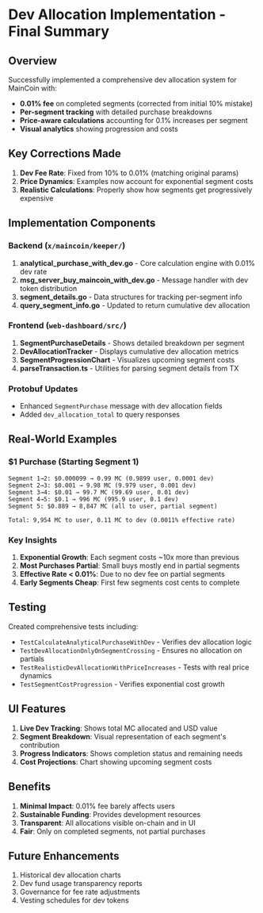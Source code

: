 # Dev Allocation Implementation - Final Summary

## Overview
Successfully implemented a comprehensive dev allocation system for MainCoin with:
- **0.01% fee** on completed segments (corrected from initial 10% mistake)
- **Per-segment tracking** with detailed purchase breakdowns
- **Price-aware calculations** accounting for 0.1% increases per segment
- **Visual analytics** showing progression and costs

## Key Corrections Made
1. **Dev Fee Rate**: Fixed from 10% to 0.01% (matching original params)
2. **Price Dynamics**: Examples now account for exponential segment costs
3. **Realistic Calculations**: Properly show how segments get progressively expensive

## Implementation Components

### Backend (`x/maincoin/keeper/`)
1. **analytical_purchase_with_dev.go** - Core calculation engine with 0.01% dev rate
2. **msg_server_buy_maincoin_with_dev.go** - Message handler with dev token distribution
3. **segment_details.go** - Data structures for tracking per-segment info
4. **query_segment_info.go** - Updated to return cumulative dev allocation

### Frontend (`web-dashboard/src/`)
1. **SegmentPurchaseDetails** - Shows detailed breakdown per segment
2. **DevAllocationTracker** - Displays cumulative dev allocation metrics  
3. **SegmentProgressionChart** - Visualizes upcoming segment costs
4. **parseTransaction.ts** - Utilities for parsing segment details from TX

### Protobuf Updates
- Enhanced `SegmentPurchase` message with dev allocation fields
- Added `dev_allocation_total` to query responses

## Real-World Examples

### $1 Purchase (Starting Segment 1)
```
Segment 1→2: $0.000099 → 0.99 MC (0.9899 user, 0.0001 dev)
Segment 2→3: $0.001 → 9.98 MC (9.979 user, 0.001 dev)
Segment 3→4: $0.01 → 99.7 MC (99.69 user, 0.01 dev)
Segment 4→5: $0.1 → 996 MC (995.9 user, 0.1 dev)
Segment 5: $0.889 → 8,847 MC (all to user, partial segment)

Total: 9,954 MC to user, 0.11 MC to dev (0.0011% effective rate)
```

### Key Insights
1. **Exponential Growth**: Each segment costs ~10x more than previous
2. **Most Purchases Partial**: Small buys mostly end in partial segments
3. **Effective Rate < 0.01%**: Due to no dev fee on partial segments
4. **Early Segments Cheap**: First few segments cost cents to complete

## Testing
Created comprehensive tests including:
- `TestCalculateAnalyticalPurchaseWithDev` - Verifies dev allocation logic
- `TestDevAllocationOnlyOnSegmentCrossing` - Ensures no allocation on partials
- `TestRealisticDevAllocationWithPriceIncreases` - Tests with real price dynamics
- `TestSegmentCostProgression` - Verifies exponential cost growth

## UI Features
1. **Live Dev Tracking**: Shows total MC allocated and USD value
2. **Segment Breakdown**: Visual representation of each segment's contribution
3. **Progress Indicators**: Shows completion status and remaining needs
4. **Cost Projections**: Chart showing upcoming segment costs

## Benefits
1. **Minimal Impact**: 0.01% fee barely affects users
2. **Sustainable Funding**: Provides development resources
3. **Transparent**: All allocations visible on-chain and in UI
4. **Fair**: Only on completed segments, not partial purchases

## Future Enhancements
1. Historical dev allocation charts
2. Dev fund usage transparency reports  
3. Governance for fee rate adjustments
4. Vesting schedules for dev tokens